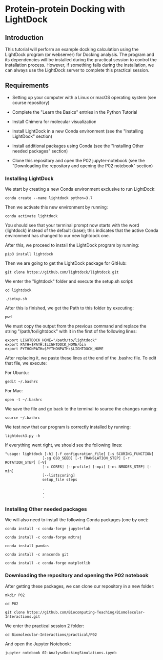 # Protein-protein Docking with LightDock

## Introduction

This tutorial will perform an example docking calculation using the LightDock program (or webserver) for Docking analysis. The program and its dependencies will be installed during the practical session to control the installation process. However, if something fails during the installation, we can always use the LightDock server to complete this practical session.

## Requirements

* Setting up your computer with a Linux or macOS operating system (see course repository)

* Complete the "Learn the Basics" entries in the Python Tutorial

* Install Chimera for molecular visualization

* Install LightDock in a new Conda environment (see the "Installing LightDock" section)

* Install additional packages using Conda (see the "Installing Other needed packages" section)

* Clone this repository and open the P02 jupyter-notebook (see the "Downloading the repository and opening the P02 notebook" section)

### Installing LightDock

We start by creating a new Conda environment exclusive to run LightDock:

```
conda create --name lightdock python=3.7
```

Then we activate this new environment by running:

```
conda activate lightdock
```

You should see that your terminal prompt now starts with the word (lightdock) instead of the default (base); this indicates that the active Conda environment has changed to our new lightdock one.


After this, we proceed to install the LightDock program by running:

```
pip3 install lightdock
```

Then we are going to get the LightDock package for GitHub:

```
git clone https://github.com/lightdock/lightdock.git
```

We enter the "lightdock" folder and execute the setup.sh script:

```
cd lightdock
```

```
./setup.sh
```

After this is finished, we get the Path to this folder by executing:


```
pwd
```

We must copy the output from the previous command and replace the string "/path/to/lightdock" with it in the first of the following lines:

```
export LIGHTDOCK_HOME="/path/to/lightdock"
export PATH=$PATH:$LIGHTDOCK_HOME/bin
export PYTHONPATH=$PYTHONPATH:$LIGHTDOCK_HOME
```

After replacing it, we paste these lines at the end of the .bashrc file. To edit that file, we execute:

For Ubuntu:

```
gedit ~/.bashrc
```

For Mac:

```
open -t ~/.bashrc
```

We save the file and go back to the terminal to source the changes running:

```
source ~/.bashrc
```

We test now that our program is correctly installed by running:

```
lightdock3.py -h
```

If everything went right, we should see the following lines:

```
"usage: lightdock [-h] [-f configuration_file] [-s SCORING_FUNCTION]
                 [-sg GSO_SEED] [-t TRANSLATION_STEP] [-r ROTATION_STEP] [-V]
                 [-c CORES] [--profile] [-mpi] [-ns NMODES_STEP] [-min]
                 [--listscoring]
                 setup_file steps

                 .
                 .
                 .
```

### Installing Other needed packages


We will also need to install the following Conda packages (one by one):

```
conda install -c conda-forge jupyterlab
```

```
conda install -c conda-forge mdtraj
```

```
conda install pandas
```

```
conda install -c anaconda git
```

```
conda install -c conda-forge matplotlib
```

### Downloading the repository and opening the P02 notebook

After getting these packages, we can clone our repository in a new folder:

```
mkdir P02
```

```
cd P02
```

```
git clone https://github.com/Biocomputing-Teaching/Biomolecular-Interactions.git
```

We enter the practical session 2 folder:

```
cd Biomolecular-Interactions/practical/P02
```

And open the Jupyter Notebook:

```
jupyter notebook 02-AnalyseDockingSimulations.ipynb
```
